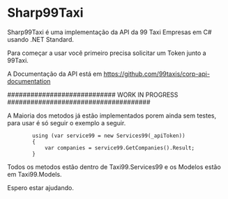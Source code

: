# Sharp99Taxi

Sharp99Taxi é uma implementação da API da 99 Taxi Empresas em C# usando .NET Standard.

Para começar a usar você primeiro precisa solicitar um Token junto a 99Taxi.

A Documentação da API está em https://github.com/99taxis/corp-api-documentation

############################ WORK IN PROGRESS #####################################

A Maioria dos metodos já estão implementados porem ainda sem testes, para usar é só seguir o exemplo a seguir.


            using (var service99 = new Services99(_apiToken))
            {
                var companies = service99.GetCompanies().Result;
            }
            
            
Todos os metodos estão dentro de Taxi99.Services99 e os Modelos estão em Taxi99.Models.

Espero estar ajudando.
